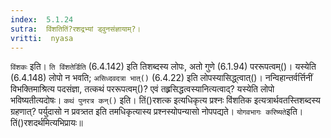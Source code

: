 ```yaml
---
index:  5.1.24
sutra:  विंशतितिं?रशद्रभ्यां ड्वुनसंज्ञायाम्?।
vritti:  nyasa
---
```


`विंशकः` इति। `ति विंशतेर्डिति` (6.4.142) इति तिशब्दस्य लोपः, अतो गुणे (6.1.94) पररूपत्वम्()। यस्येति (6.4.148) लोपो न भवति; `असिध्दवदत्रा भात्()` (6.4.22) इति लोपस्यासिद्ध्त्वात्()। नन्विहान्तर्वर्त्तिनीं विभक्तिमाश्रित्य पदसंज्ञा, तत्कथं पररूपत्वम्()? एवं तह्र्रसिद्धत्वस्यानित्यत्वाद्? यस्येति लोपो भविष्यतीत्यदोषः। 
`कथं पुनरत्र कन्()` इति। तिं()रशत्क इत्यधिकृत्य प्रश्नः विंशतिक इत्यत्रार्थवतस्तिशब्दस्य ग्रहणात्? पर्युदासो न प्रवत्र्तत इति तमधिकृत्यास्य प्रश्नस्योपन्यासो नोपपद्यते। `योगवभागः करिष्यते`इति। तिं()रशदर्थमित्यभिप्रायः॥
